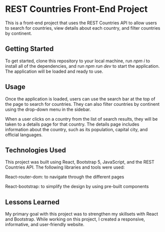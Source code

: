 # REST Countries Front-End Project
This is a front-end project that uses the REST Countries API to allow users to search for countries, view details about each country, and filter countries by continent.

## Getting Started
To get started, clone this repository to your local machine, run *npm i* to install all of the dependencies, and run *npm run dev* to start the application. The application will be loaded and ready to use.

## Usage
Once the application is loaded, users can use the search bar at the top of the page to search for countries. They can also filter countries by continent using the drop-down menu in the sidebar.

When a user clicks on a country from the list of search results, they will be taken to a details page for that country. The details page includes information about the country, such as its population, capital city, and official languages.

## Technologies Used
This project was built using React, Bootstrap 5, JavaScript, and the REST Countries API. The following libraries and tools were used:

React-router-dom: to navigate through the different pages

React-bootstrap: to simplify the design by using pre-built components


## Lessons Learned
My primary goal with this project was to strengthen my skillsets with React and Bootstrap. While working on this project, I created a responsive, informative, and user-friendly website.  

